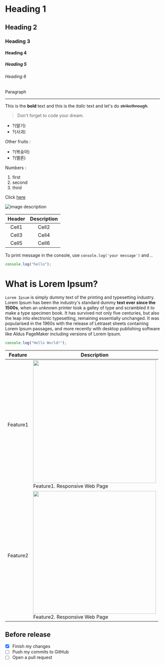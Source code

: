 <!--Heading-->

# Heading 1

## Heading 2

### Heading 3

#### Heading 4

##### Heading 5

###### Heading 6

Paragraph

<!--Line _세번-->

---

<!--Text attributes -->

This is the **bold** text and this is
the _italic_ text and let's do
~~strikethrough~~.

<!--Quote-->

> Don't forget to code your dream.

<!--bullet list-->

- ?(딸기)
- ?(사과)

Other fruits :

- ?(복숭아)
- ?(멜론)

<!--Numbered list-->

Numbers :

1. first
2. second
3. third

<!--Link-->

Click [here](http://lectureblue.pe.kr/)

<!-- Image -->

![image description](https://user-images.githubusercontent.com/61736137/102153953-b2881000-3ebb-11eb-9581-7026bc8e169e.jpg)

<!-- Table -->
<!--:양쪽에 위치하면 가운데 정렬, 왼쪽,오른쪽 위치에 따라 왼쪽 오른쪽정렬표현-->

| Header | Description |
| :----: | :---------: |
| Cell1  |    Cell2    |
| Cell3  |    Cell4    |
| Cell5  |    Cell6    |

<!-- Code -->
<!--문서안에서 특정 Code를 보여주고 싶을때 -->

To print message in the console, use `console.log('your message')` and ..

<!--여러줄 표현, 거기에 언어표현하면 하이라이트로 보여줌  ts,js,java..등-->

```js
console.log("hello");
```

<!-- PR Description Example -->
<!--이미지는 끌어놓기로 가능하다.-->

# What is Lorem Ipsum?

`Lorem Ipsum` is simply dummy text of the printing and typesetting industry. Lorem Ipsum has been the industry's standard dummy **text ever since the 1500s**, when an unknown printer took a galley of type and scrambled it to make a type specimen book. It has survived not only five centuries, but also the leap into electronic typesetting, remaining essentially unchanged. It was popularised in the 1960s with the release of Letraset sheets containing Lorem Ipsum passages, and more recently with desktop publishing software like Aldus PageMaker including versions of Lorem Ipsum.

```ts
console.log("Hello World!");
```

| Feature  | Description                                                                                                                                                    |
| -------- | -------------------------------------------------------------------------------------------------------------------------------------------------------------- |
| Feature1 | <img src="https://user-images.githubusercontent.com/61736137/102153953-b2881000-3ebb-11eb-9581-7026bc8e169e.jpg" width="400"><br>Feature1. Responsive Web Page |
| Feature2 | <img src="https://user-images.githubusercontent.com/61736137/102153956-b451d380-3ebb-11eb-9ab7-f8bad6c05a97.png" width="400"><br>Feature2. Responsive Web Page |

## Before release

- [x] Finish my changes
- [ ] Push my commits to GitHub
- [ ] Open a pull request
